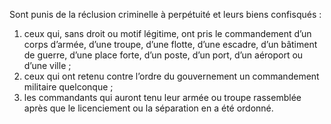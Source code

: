 Sont punis de la réclusion criminelle à perpétuité et leurs biens confisqués :
1. ceux qui, sans droit ou motif légitime, ont pris le commandement d’un corps d’armée, d’une troupe, d’une flotte, d’une escadre, d’un bâtiment de guerre, d’une place forte, d’un poste, d’un port, d’un aéroport ou d’une ville ;
2. ceux qui ont retenu contre l’ordre du gouvernement un commandement militaire quelconque ;
3. les commandants qui auront tenu leur armée ou troupe rassemblée après que le licenciement ou la séparation en a été ordonné.